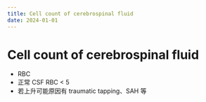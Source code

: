 ```yaml
---
title: Cell count of cerebrospinal fluid
date: 2024-01-01
---
```

# Cell count of cerebrospinal fluid

* RBC
* 正常 CSF RBC < 5
* 若上升可能原因有 traumatic tapping、SAH 等
